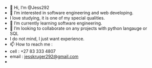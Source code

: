- 👋 Hi, I’m @Jess292
- 👀 I’m interested in software engineering and web developing.
- I love studying, it is one of my special qualities. 
- 🌱 I’m currently learning software engineering.
- 💞️ I’m looking to collaborate on any projects with python langauge or SQL
-  I do not mind, I just want experience.
- 📫 How to reach me :
- cell : +27 83 333 4807
- email : jesskruger292@gmail.com
- 

<!---
Jess292/Jess292 is a ✨ special ✨ repository because its `README.md` (this file) appears on your GitHub profile.
You can click the Preview link to take a look at your changes.
--->
